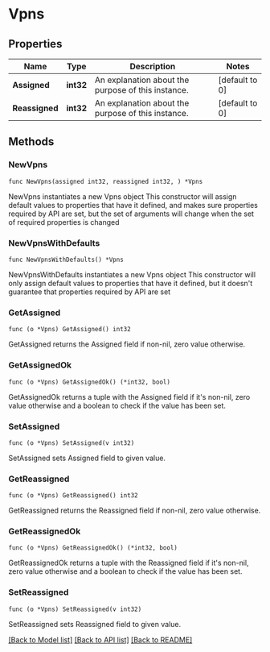 # Vpns

## Properties

Name | Type | Description | Notes
------------ | ------------- | ------------- | -------------
**Assigned** | **int32** | An explanation about the purpose of this instance. | [default to 0]
**Reassigned** | **int32** | An explanation about the purpose of this instance. | [default to 0]

## Methods

### NewVpns

`func NewVpns(assigned int32, reassigned int32, ) *Vpns`

NewVpns instantiates a new Vpns object
This constructor will assign default values to properties that have it defined,
and makes sure properties required by API are set, but the set of arguments
will change when the set of required properties is changed

### NewVpnsWithDefaults

`func NewVpnsWithDefaults() *Vpns`

NewVpnsWithDefaults instantiates a new Vpns object
This constructor will only assign default values to properties that have it defined,
but it doesn't guarantee that properties required by API are set

### GetAssigned

`func (o *Vpns) GetAssigned() int32`

GetAssigned returns the Assigned field if non-nil, zero value otherwise.

### GetAssignedOk

`func (o *Vpns) GetAssignedOk() (*int32, bool)`

GetAssignedOk returns a tuple with the Assigned field if it's non-nil, zero value otherwise
and a boolean to check if the value has been set.

### SetAssigned

`func (o *Vpns) SetAssigned(v int32)`

SetAssigned sets Assigned field to given value.


### GetReassigned

`func (o *Vpns) GetReassigned() int32`

GetReassigned returns the Reassigned field if non-nil, zero value otherwise.

### GetReassignedOk

`func (o *Vpns) GetReassignedOk() (*int32, bool)`

GetReassignedOk returns a tuple with the Reassigned field if it's non-nil, zero value otherwise
and a boolean to check if the value has been set.

### SetReassigned

`func (o *Vpns) SetReassigned(v int32)`

SetReassigned sets Reassigned field to given value.



[[Back to Model list]](../README.md#documentation-for-models) [[Back to API list]](../README.md#documentation-for-api-endpoints) [[Back to README]](../README.md)


